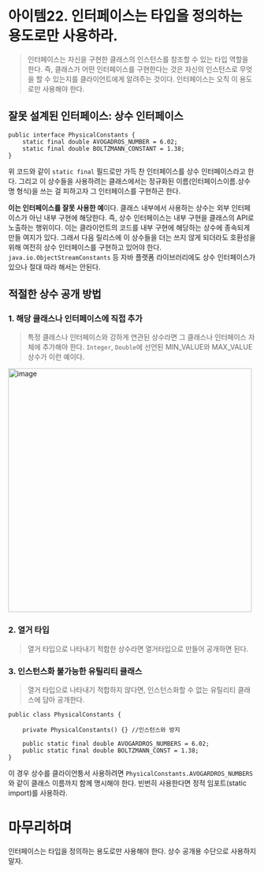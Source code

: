 # 아이템22. 인터페이스는 타입을 정의하는 용도로만 사용하라. 
> 인터페이스는 자신을 구현한 클래스의 인스턴스를 참조할 수 있는 타입 역할을 한다.
> 즉, 클래스가 어떤 인터페이스를 구현한다는 것은 자신의 인스턴스로 무엇을 할 수 있는지를 클라이언트에게 알려주는 것이다.
> 인터페이스는 오직 이 용도로만 사용해야 한다. 

## 잘못 설계된 인터페이스: 상수 인터페이스
```
public interface PhysicalConstants {
    static final double AVOGADROS_NUMBER = 6.02;
    static final double BOLTZMANN_CONSTANT = 1.38;
}
```
위 코드와 같이 `static final` 필드로만 가득 찬 인터페이스를 상수 인터페이스라고 한다. 
그리고 이 상수들을 사용하려는 클래스에서는 정규화된 이름(인터페이스이름.상수명 형식)을 쓰는 걸 피하고자 그 인터페이스를 구현하곤 한다. 

**이는 인터페이스를 잘못 사용한 예**이다. 클래스 내부에서 사용하는 상수는 외부 인터페이스가 아닌 내부 구현에 해당한다. 즉, 상수 인터페이스는 내부 구현을 클래스의 API로 노출하는 행위이다. 
이는 클라이언트의 코드를 내부 구현에 해당하는 상수에 종속되게 만들 여지가 있다. 그래서 다음 릴리스에 이 상수들을 더는 쓰지 않게 되더라도 호환성을 위해 여전히 상수 인터페이스를 구현하고 있어야 한다. 
`java.io.ObjectStreamConstants` 등 자바 플랫폼 라이브러리에도 상수 인터페이스가 있으나 절대 따라 해서는 안된다. 

## 적절한 상수 공개 방법 
### 1. 해당 클래스나 인터페이스에 직접 추가
> 특정 클래스나 인터페이스와 강하게 연관된 상수라면 그 클래스나 인터페이스 자체에 추가해야 한다.
`Integer`, `Double`에 선언된 MIN_VALUE와 MAX_VALUE 상수가 이런 예이다.
<img width="494" alt="image" src="https://github.com/user-attachments/assets/7046d47f-b09f-4238-bca6-e021988600cb" />


### 2. 열거 타입
> 열거 타입으로 나타내기 적합한 상수라면 열거타입으로 만들어 공개하면 된다. 

### 3. 인스턴스화 불가능한 유틸리티 클래스
> 열거 타입으로 나타내기 적합하지 않다면, 인스턴스화할 수 없는 유틸리티 클래스에 담아 공개한다.
```
public class PhysicalConstants {

    private PhysicalConstants() {} //인스턴스와 방지
    
    public static final double AVOGARDROS_NUMBERS = 6.02;
    public static final double BOLTZMANN_CONST = 1.38;
}
```
이 경우 상수를 클라이언틍서 사용하려면 `PhysicalConstants.AVOGARDROS_NUMBERS`와 같이 클래스 이름까지 함께 명시해야 한다. 빈번히 사용한다면 정적 임포트(static import)를 사용하라. 

# 마무리하며
인터페이스는 타입을 정의하는 용도로만 사용해야 한다. 상수 공개용 수단으로 사용하지 말자. 


